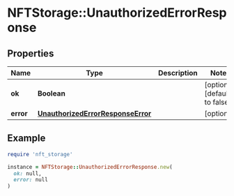 # NFTStorage::UnauthorizedErrorResponse

## Properties

| Name | Type | Description | Notes |
| ---- | ---- | ----------- | ----- |
| **ok** | **Boolean** |  | [optional][default to false] |
| **error** | [**UnauthorizedErrorResponseError**](UnauthorizedErrorResponseError.md) |  | [optional] |

## Example

```ruby
require 'nft_storage'

instance = NFTStorage::UnauthorizedErrorResponse.new(
  ok: null,
  error: null
)
```

